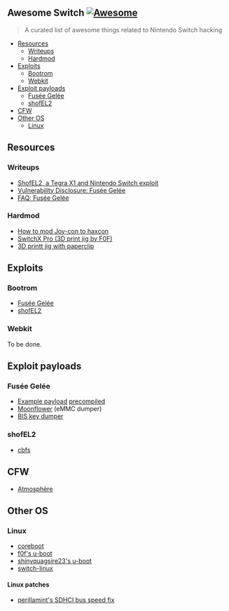 
## Awesome Switch [![Awesome](https://cdn.rawgit.com/sindresorhus/awesome/d7305f38d29fed78fa85652e3a63e154dd8e8829/media/badge.svg)](https://github.com/sindresorhus/awesome)

> A curated list of awesome things related to Nintendo Switch hacking

* [Resources](#resources)
  * [Writeups](#writeups)
  * [Hardmod](#hardmod)
* [Exploits](#exploits)
  * [Bootrom](#bootrom)
  * [Webkit](#webkit)
* [Exploit payloads](#payloads)
  * [Fusée Gelée](#fusee-gelee)
  * [shofEL2](#shofel2)
* [CFW](#cfw)
* [Other OS](#other-os)
  * [Linux](#linux)

## Resources
### Writeups
* [ShofEL2, a Tegra X1 and Nintendo Switch exploit](https://fail0verflow.com/blog/2018/shofel2/)
* [Vulnerability Disclosure: Fusée Gelée](https://misc.ktemkin.com/fusee_gelee_nvidia.pdf)
* [FAQ: Fusée Gelée](http://www.ktemkin.com/faq-fusee-gelee/)

### Hardmod
* [How to mod Joy-con to haxcon](https://imgur.com/gallery/it5eZvO)
* [SwitchX Pro (3D print jig by F0F)](https://github.com/fail0verflow/shofel2/tree/master/rcm-jig)
* [3D printt jig with paperclip](https://www.thingiverse.com/thing:2877484)

## Exploits
### Bootrom
* [Fusée Gelée](https://github.com/reswitched/fusee-launcher)
* [shofEL2](https://github.com/fail0verflow/shofel2)

### Webkit
To be done.

## Exploit payloads
### Fusée Gelée
* [Example payload](https://github.com/ktemkin/Atmosphere/tree/poc_nvidia) [precompiled](http://misc.ktemkin.com/fusee.bin)
* [Moonflower](https://github.com/moriczgergo/moonflower) (eMMC dumper)
* [BIS key dumper](https://github.com/rajkosto/biskeydump)

### shofEL2
* [cbfs](https://github.com/fail0verflow/shofel2/tree/master/exploit)

## CFW
* [Atmosphère](https://github.com/Atmosphere-NX/Atmosphere/)

## Other OS
### Linux
* [coreboot](https://github.com/fail0verflow/switch-coreboot)
* [f0f's u-boot](https://github.com/fail0verflow/switch-u-boot)
* [shinyquagsire23's u-boot](https://github.com/shinyquagsire23/u-boot)
* [switch-linux](https://github.com/fail0verflow/switch-linux/)

#### Linux patches
* [perillamint's SDHCI bus speed fix](https://github.com/perillamint/switch-linux/tree/sdhci-bus-fix)
